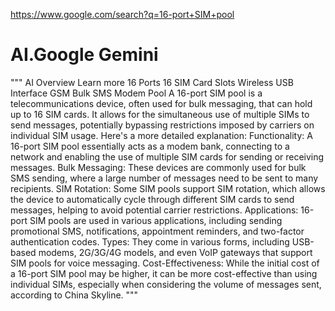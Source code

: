 https://www.google.com/search?q=16-port+SIM+pool

# AI.Google Gemini
"""
AI Overview
Learn more
16 Ports 16 SIM Card Slots Wireless USB Interface GSM Bulk SMS Modem Pool
A 16-port SIM pool is a telecommunications device, often used for bulk messaging, that can hold up to 16 SIM cards. It allows for the simultaneous use of multiple SIMs to send messages, potentially bypassing restrictions imposed by carriers on individual SIM usage. 
Here's a more detailed explanation:
Functionality:
A 16-port SIM pool essentially acts as a modem bank, connecting to a network and enabling the use of multiple SIM cards for sending or receiving messages. 
Bulk Messaging:
These devices are commonly used for bulk SMS sending, where a large number of messages need to be sent to many recipients. 
SIM Rotation:
Some SIM pools support SIM rotation, which allows the device to automatically cycle through different SIM cards to send messages, helping to avoid potential carrier restrictions. 
Applications:
16-port SIM pools are used in various applications, including sending promotional SMS, notifications, appointment reminders, and two-factor authentication codes. 
Types:
They come in various forms, including USB-based modems, 2G/3G/4G models, and even VoIP gateways that support SIM pools for voice messaging. 
Cost-Effectiveness:
While the initial cost of a 16-port SIM pool may be higher, it can be more cost-effective than using individual SIMs, especially when considering the volume of messages sent, according to China Skyline. 
"""

